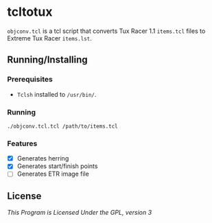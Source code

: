 # tcltotux
`objconv.tcl` is a tcl script that converts Tux Racer 1.1 `items.tcl` files to Extreme Tux Racer `items.lst`.

## Running/Installing

### Prerequisites
- `Tclsh` installed to `/usr/bin/`.

### Running
`./objconv.tcl.tcl /path/to/items.tcl`

### Features 
-[x] Generates herring
-[x] Generates start/finish points
-[ ] Generates ETR image file

## License
*This Program is Licensed Under the GPL, version 3*

